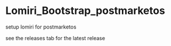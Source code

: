 # Lomiri_Bootstrap_postmarketos
setup lomiri for postmarketos

see the releases tab for the latest release
